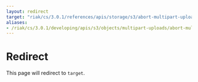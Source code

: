 ```yaml
---
layout: redirect
target: "riak/cs/3.0.1/references/apis/storage/s3/abort-multipart-upload"
aliases:
- /riak/cs/3.0.1/developing/apis/s3/objects/multipart-uploads/abort-multipart-upload
---
```


# Redirect

This page will redirect to `target`.
